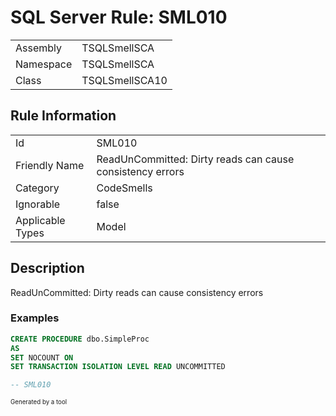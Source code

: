 # SQL Server Rule: SML010
  
|    |    |
|----|----|
| Assembly | TSQLSmellSCA |
| Namespace | TSQLSmellSCA |
| Class | TSQLSmellSCA10 |
  
## Rule Information
  
|    |    |
|----|----|
| Id | SML010 |
| Friendly Name | ReadUnCommitted: Dirty reads can cause consistency errors |
| Category | CodeSmells |
| Ignorable | false |
| Applicable Types | Model  |
  
## Description
  
ReadUnCommitted: Dirty reads can cause consistency errors
  
### Examples
  
```sql
CREATE PROCEDURE dbo.SimpleProc
AS
SET NOCOUNT ON
SET TRANSACTION ISOLATION LEVEL READ UNCOMMITTED

-- SML010
```
  
<sub><sup>Generated by a tool</sup></sub>
